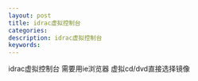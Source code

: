 ```yaml
---
layout: post
title: idrac虚拟控制台
categories:
description: idrac虚拟控制台
keywords:
---
```

idrac虚拟控制台
需要用ie浏览器
虚拟cd/dvd直接选择镜像
